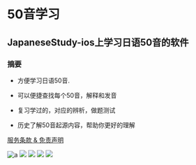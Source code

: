 # 50音学习

## JapaneseStudy-ios上学习日语50音的软件

### 摘要

* 方便学习日语50音.

* 可以便捷查找每个50音，解释和发音

* 复习学过的，对应的辨析，做题测试

* 历史了解50音起源内容，帮助你更好的理解

[服务条款 & 免责声明](https://github.com/jazjay-stack/50-/blob/master/%E6%9C%8D%E5%8A%A1%E6%9D%A1%E6%AC%BE.md)

![a](https://github.com/jazjay-stack/50-/blob/master/photo/1.png)
![](https://github.com/jazjay-stack/50-/blob/master/photo/2.png)
![](https://github.com/jazjay-stack/50-/blob/master/photo/3.png)
![](https://github.com/jazjay-stack/50-/blob/master/photo/4.png)
![](https://github.com/jazjay-stack/50-/blob/master/photo/5.png)
